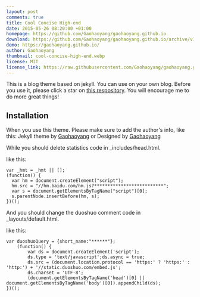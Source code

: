 ```yaml
---
layout: post
comments: true
title: Cool Concise High-end
date: 2015-05-26 08:20:00 +01:00
homepage: https://github.com/Gaohaoyang/gaohaoyang.github.io
download: https://github.com/Gaohaoyang/gaohaoyang.github.io/archive/v1.1.zip
demo: https://gaohaoyang.github.io/
author: Gaohaoyang
thumbnail: cool-concise-high-end.webp
license: MIT
license_link: https://raw.githubusercontent.com/Gaohaoyang/gaohaoyang.github.io/refs/heads/master/LICENSE
---
```


This is a blog theme based on jekyll. You can use on your own blog.
Before you use it, please click a star on [this respository](https://github.com/Gaohaoyang/gaohaoyang.github.io/). You will encourage me to do more great things!

## Installation

When you use this theme. Please make sure to add the author's info, like this: Jekyll theme by [Gaohaoyang](https://github.com/Gaohaoyang) or Designed by [Gaohaoyang](https://github.com/Gaohaoyang)

While you should delete statistics code in _includes/head.html.

like this:

    var _hmt = _hmt || [];
    (function() {
      var hm = document.createElement("script");
      hm.src = "//hm.baidu.com/hm.js?**************************";
      var s = document.getElementsByTagName("script")[0]; 
      s.parentNode.insertBefore(hm, s);
    })();

And you should change the duoshuo comment code in _layouts/default.html.

like this:

    var duoshuoQuery = {short_name:"******"};
        (function() {
            var ds = document.createElement('script');
            ds.type = 'text/javascript';ds.async = true;
            ds.src = (document.location.protocol == 'https:' ? 'https:' : 'http:') + '//static.duoshuo.com/embed.js';
            ds.charset = 'UTF-8';
            (document.getElementsByTagName('head')[0] || document.getElementsByTagName('body')[0]).appendChild(ds);
    })();
